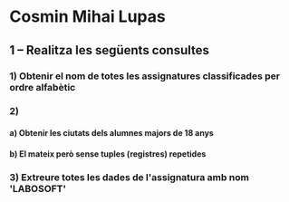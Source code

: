 # Cosmin Mihai Lupas

## 1 – Realitza les següents consultes
### 1) Obtenir el nom de totes les assignatures classificades per ordre alfabètic
### 2) 
#### a) Obtenir les ciutats dels alumnes majors de 18 anys
#### b) El mateix però sense tuples (registres) repetides
### 3) Extreure totes les dades de l'assignatura amb nom 'LABOSOFT'
